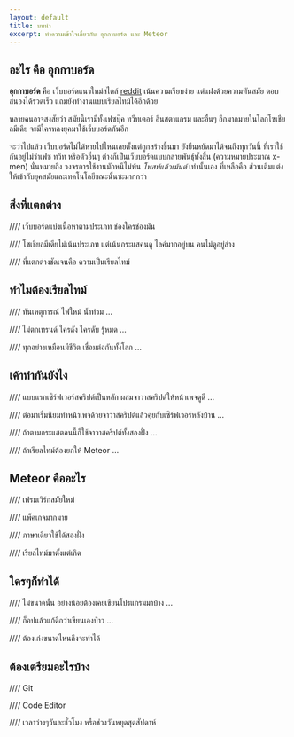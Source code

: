 ```yaml
---
layout: default
title: บทนำ
excerpt: ทำความเข้าใจเกี่ยวกับ อุกกาบอร์ด และ Meteor
---
```


## อะไร คือ อุกกาบอร์ด

**อุกกาบอร์ด** คือ เว็บบอร์ดแนวใหม่สไตล์ [reddit](https://www.reddit.com/) เน้นความเรียบง่าย แต่แฝงด้วยความทันสมัย ตอบสนองได้รวดเร็ว แถมยังทำงานแบบเรียลไทม์ได้อีกด้วย

หลายคนอาจสงสัยว่า สมัยนี้เรามีทั้งเฟซบุ๊ค ทวีทเตอร์ อินสตาแกรม และอื่นๆ อีกมากมายในโลกโซเชียลมีเดีย จะมีใครหลงยุคมาใช้เว็บบอร์ดกันอีก

จะว่าไปแล้ว เว็บบอร์ดไม่ได้หายไปไหนเลยตั้งแต่ถูกสร้างขึ้นมา ยังยืนหยัดมาได้จนถึงทุกวันนี้ ที่เราใช้กันอยู่ไม่ว่าเฟซ ทวีท หรือตัวอื่นๆ ต่างก็เป็นเว็บบอร์ดแบบกลายพันธ์ุทั้งสิ้น (ความหมายประมาณ x-men) นั่นหมายถึง วงจรการใช้งานมักหนีไม่พ้น *โพสท์แล้วเม้นต์* เท่านั้นเอง ที่เหลือคือ ส่วนเติมแต่งให้เข้ากับยุคสมัยและเทคโนโลยีขณะนั้นซะมากกว่า


## สิ่งที่แตกต่าง

//// เว็บบอร์ดแบ่งเนื้อหาตามประเภท ช่องใครช่องมัน

//// โซเชียลมีเดียไม่เน้นประเภท แต่เน้นกระแสคนดู ไลค์มากอยู่บน คนไม่ดูอยู่ล่าง

//// ที่แตกต่างชัดเจนคือ ความเป็นเรียลไทม์


## ทำไมต้องเรียลไทม์

//// ทันเหตุการณ์ ไฟใหม้ น้ำท่วม ...

//// ไม่ตกเทรนด์ ใครดัง ใครดับ รู้หมด ...

//// ทุกอย่างเหมือนมีชีวิต เชื่อมต่อกันทั้งโลก ...


## เค้าทำกันยังไง

//// แบบแรกเซิร์ฟเวอร์สคริปต์เป็นหลัก ผสมจาวาสคริปต์ให้หน้าเพจดูดี ...

//// ต่อมาเริ่มนิยมทำหน้าเพจด้วยจาวาสคริปต์แล้วคุยกับเซิร์ฟเวอร์หลังบ้าน ...

//// ถ้าตามกระแสตอนนี้ก็ใช้จาวาสคริปต์ทั้งสองฝั่ง ...

//// ถ้าเรียลไทม์ต้องยกให้ Meteor ...


## Meteor คืออะไร

//// เฟรมเวิร์กสมัยใหม่

//// แพ็คเกจมากมาย

//// ภาษาเดียวใช้ได้สองฝั่ง

//// เรียลไทม์มาตั้งแต่เกิด


## ใครๆก็ทำได้

//// ไม่ขนาดนั้น อย่างน้อยต้องเคยเขียนโปรแกรมมาบ้าง ...

//// ก็อปแล้วแก้ดีกว่าเขียนเองป่าว ...

//// ต้องเก่งขนาดไหนถึงจะทำได้


## ต้องเตรียมอะไรบ้าง

//// Git

//// Code Editor

//// เวลาว่างๆวันละชั่วโมง หรือช่วงวันหยุดสุดสัปดาห์








